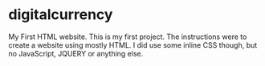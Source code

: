 # digitalcurrency
My First HTML website. 
This is my first project.  The instructions were to create a website using mostly HTML.  I did use some inline CSS though, but no JavaScript, JQUERY or anything else.
